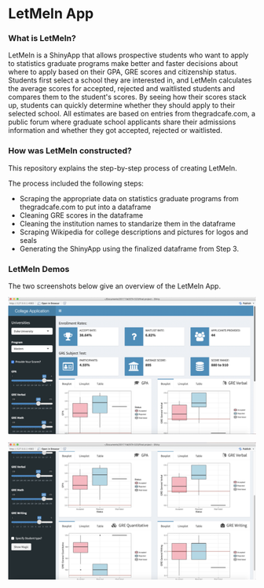 # LetMeIn App

### What is LetMeIn?
LetMeIn is a ShinyApp that allows prospective students who want to apply to statistics graduate programs make better and faster decisions about where to apply based on their GPA, GRE scores and citizenship status. Students first select a school they are interested in, and LetMeIn calculates the average scores for accepted, rejected and waitlisted students and compares them to the student's scores. By seeing how their scores stack up, students can quickly determine whether they should apply to their selected school. All estimates are based on entries from thegradcafe.com, a public forum where graduate school applicants share their admissions information and whether they got accepted, rejected or waitlisted. 


### How was LetMeIn constructed?
This repository explains the step-by-step process of creating LetMeIn. 

The process included the following steps: 
* Scraping the appropriate data on statistics graduate programs from thegradcafe.com to put into a dataframe
* Cleaning GRE scores in the dataframe
* Cleaning the institution names to standarize them in the dataframe
* Scraping Wikipedia for college descriptions and pictures for logos and seals
* Generating the ShinyApp using the finalized dataframe from Step 3. 

### LetMeIn Demos
The two screenshots below give an overview of the LetMeIn App.

![screenshot 1](https://github.com/lichunxiao9501/Scraping-GradCafe-and-Creating-Shiny-App/blob/master/pics/screenshot1.png)

![screenshot 2](https://github.com/lichunxiao9501/Scraping-GradCafe-and-Creating-Shiny-App/blob/master/pics/screenshot2.png)
